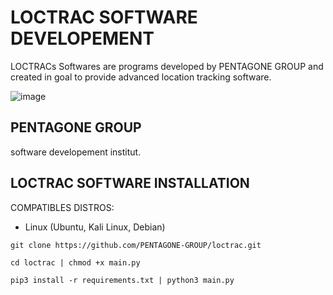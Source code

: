 # LOCTRAC SOFTWARE DEVELOPEMENT
LOCTRACs Softwares are programs developed by PENTAGONE GROUP 
and created in goal to provide advanced location tracking software.

![image](https://github.com/PENTAGONE-GROUP/loctrac/assets/142556460/aad12fde-eb05-4ace-aa0a-1ed3ed8d1a7e)


## PENTAGONE GROUP
software developement institut.

## LOCTRAC SOFTWARE INSTALLATION

COMPATIBLES DISTROS:
- Linux (Ubuntu, Kali Linux, Debian)

``
git clone https://github.com/PENTAGONE-GROUP/loctrac.git
``

``
cd loctrac | chmod +x main.py
``

``
pip3 install -r requirements.txt | python3 main.py
``

